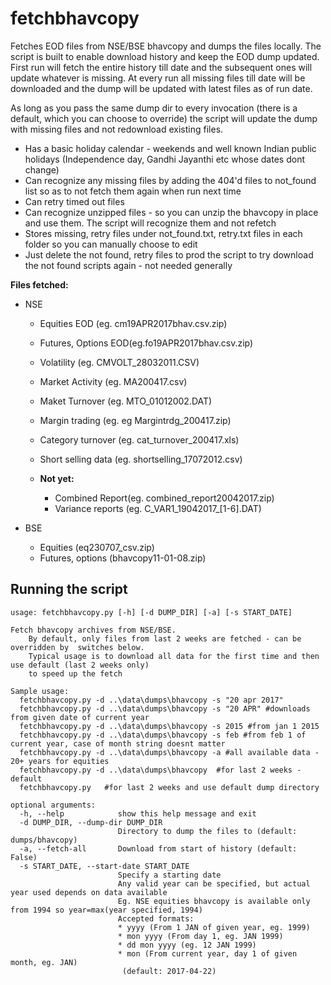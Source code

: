 # fetchbhavcopy
Fetches EOD files from NSE/BSE bhavcopy and dumps the files locally. The script is built to enable download history and keep the EOD dump updated. First run will fetch the entire history till date and the subsequent ones will update whatever is missing. At every run all missing files till date will be downloaded and the dump will be updated with latest files as of run date.

As long as you pass the same dump dir to every invocation (there is a default, which you can choose to override) the script will update the dump with missing files and not redownload existing files. 

* Has a basic holiday calendar - weekends and well known Indian public holidays (Independence day, Gandhi Jayanthi etc whose dates dont change)
* Can recognize any missing files by adding the 404'd files to not_found list so as to not fetch them again when run next time
* Can retry timed out files
* Can recognize unzipped files - so you can unzip the bhavcopy in place and use them. The script will recognize them and not refetch
* Stores missing, retry files under not_found.txt, retry.txt files in each folder so you can manually choose to edit
* Just delete the not found, retry files to prod the script to try download the not found scripts again - not needed generally


**Files fetched:**
* NSE
  * Equities EOD (eg. cm19APR2017bhav.csv.zip)
  * Futures, Options EOD(eg.fo19APR2017bhav.csv.zip)
  * Volatility (eg. CMVOLT_28032011.CSV)
  * Market Activity (eg. MA200417.csv)
  * Maket Turnover (eg. MTO_01012002.DAT)
  * Margin trading (eg. eg Margintrdg_200417.zip)
  * Category turnover (eg. cat_turnover_200417.xls)
  * Short selling data (eg. shortselling_17072012.csv)

  * **Not yet:**
    * Combined Report(eg. combined_report20042017.zip)
    * Variance reports (eg. C_VAR1_19042017_[1-6].DAT)

* BSE
  * Equities (eq230707_csv.zip)
  * Futures, options (bhavcopy11-01-08.zip)

## Running the script
```
usage: fetchbhavcopy.py [-h] [-d DUMP_DIR] [-a] [-s START_DATE]

Fetch bhavcopy archives from NSE/BSE.
    By default, only files from last 2 weeks are fetched - can be overridden by  switches below.
    Typical usage is to download all data for the first time and then use default (last 2 weeks only) 
    to speed up the fetch

Sample usage:
  fetchbhavcopy.py -d ..\data\dumps\bhavcopy -s "20 apr 2017"
  fetchbhavcopy.py -d ..\data\dumps\bhavcopy -s "20 APR" #downloads from given date of current year
  fetchbhavcopy.py -d ..\data\dumps\bhavcopy -s 2015 #from jan 1 2015
  fetchbhavcopy.py -d ..\data\dumps\bhavcopy -s feb #from feb 1 of current year, case of month string doesnt matter
  fetchbhavcopy.py -d ..\data\dumps\bhavcopy -a #all available data - 20+ years for equities
  fetchbhavcopy.py -d ..\data\dumps\bhavcopy  #for last 2 weeks - default
  fetchbhavcopy.py   #for last 2 weeks and use default dump directory

optional arguments:
  -h, --help            show this help message and exit
  -d DUMP_DIR, --dump-dir DUMP_DIR
                        Directory to dump the files to (default: dumps/bhavcopy)
  -a, --fetch-all       Download from start of history (default: False)
  -s START_DATE, --start-date START_DATE
                        Specify a starting date 
                        Any valid year can be specified, but actual year used depends on data available 
                        Eg. NSE equities bhavcopy is available only from 1994 so year=max(year specified, 1994)
                        Accepted formats:
                        * yyyy (From 1 JAN of given year, eg. 1999)
                        * mon yyyy (From day 1, eg. JAN 1999)
                        * dd mon yyyy (eg. 12 JAN 1999)
                        * mon (From current year, day 1 of given month, eg. JAN)
                         (default: 2017-04-22)
```